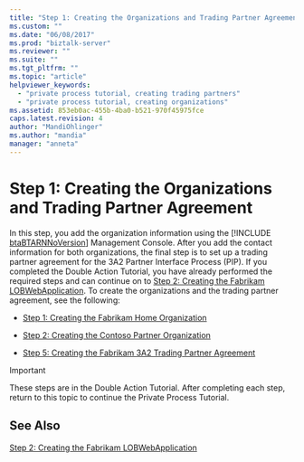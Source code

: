 ```yaml
---
title: "Step 1: Creating the Organizations and Trading Partner Agreement | Microsoft Docs"
ms.custom: ""
ms.date: "06/08/2017"
ms.prod: "biztalk-server"
ms.reviewer: ""
ms.suite: ""
ms.tgt_pltfrm: ""
ms.topic: "article"
helpviewer_keywords: 
  - "private process tutorial, creating trading partners"
  - "private process tutorial, creating organizations"
ms.assetid: 853eb0ac-455b-4ba0-b521-970f45975fce
caps.latest.revision: 4
author: "MandiOhlinger"
ms.author: "mandia"
manager: "anneta"
---
```

# Step 1: Creating the Organizations and Trading Partner Agreement
In this step, you add the organization information using the [!INCLUDE [btaBTARNNoVersion](../../includes/btabtarnnoversion-md.md)] Management Console. After you add the contact information for both organizations, the final step is to set up a trading partner agreement for the 3A2 Partner Interface Process (PIP). If you completed the Double Action Tutorial, you have already performed the required steps and can continue on to [Step 2: Creating the Fabrikam LOBWebApplication](../../adapters-and-accelerators/accelerator-rosettanet/step-2-creating-the-fabrikam-lobwebapplication.md). To create the organizations and the trading partner agreement, see the following:  
  
-   [Step 1: Creating the Fabrikam Home Organization](../../adapters-and-accelerators/accelerator-rosettanet/step-1-creating-the-fabrikam-home-organization.md)  
  
-   [Step 2: Creating the Contoso Partner Organization](../../adapters-and-accelerators/accelerator-rosettanet/step-2-creating-the-contoso-partner-organization.md)  
  
-   [Step 5: Creating the Fabrikam 3A2 Trading Partner Agreement](../../adapters-and-accelerators/accelerator-rosettanet/step-5-creating-the-fabrikam-3a2-trading-partner-agreement.md)  
  
> [!IMPORTANT]
>  These steps are in the Double Action Tutorial. After completing each step, return to this topic to continue the Private Process Tutorial.  
  
## See Also  
 [Step 2: Creating the Fabrikam LOBWebApplication](../../adapters-and-accelerators/accelerator-rosettanet/step-2-creating-the-fabrikam-lobwebapplication.md)